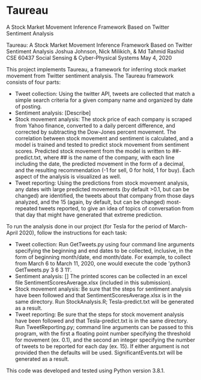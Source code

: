 # Taureau
A Stock Market Movement Inference Framework Based on Twitter Sentiment Analysis

Taureau: A Stock Market Movement Inference Framework Based on Twitter Sentiment Analysis
Joshua Johnson, Nick Milikich, & Md Tahmid Rashid
CSE 60437 Social Sensing & Cyber-Physical Systems
May 4, 2020


This project implements Taureau, a framework for inferring stock market movement from Twitter sentiment analysis.
The Taureau framework consists of four parts:
- Tweet collection: Using the twitter API, tweets are collected that match a simple search criteria for a given company name and organized by date of posting.
- Sentiment analysis: [Describe]
- Stock movement analysis: The stock price of each company is scraped from Yahoo finance, converted to a daily percent difference, and corrected by subtracting the Dow-Jones percent movement. The correlation between stock movement and sentiment is calculated, and a model is trained and tested to predict stock movement from sentiment scores. Predicted stock movement from the model is written to ##-predict.txt, where ## is the name of the company, with each line including the date, the predicted movement in the form of a decimal, and the resulting recommendation (-1 for sell, 0 for hold, 1 for buy). Each aspect of the analysis is visualized as well.
- Tweet reporting: Using the predictions from stock movement analysis, any dates with large predicted movements (by default >0.1, but can be changed) are identified, the tweets about that company from those days analyzed, and the 15 (again, by default, but can be changed) most-repeated tweets reported, to give an idea of topics of conversation from that day that might have generated that extreme prediction.

To run the analysis done in our project (for Tesla for the period of March-April 2020), follow the instructions for each task:
- Tweet collection: Run GetTweets.py using four command line arguments specifying the beginning and end dates to be collected, inclusive, in the form of beginning month/date, end month/date. For example, to collect from March 6 to March 11, 2020, one would execute the code 'python3 GetTweets.py 3 6 3 11'.
- Sentiment analysis: [] The printed scores can be collected in an excel file SentimentScoresAverage.xlsx (included in this submission).
- Stock movement analysis: Be sure that the steps for sentiment analysis have been followed and that SentimentScoresAverage.xlsx is in the same directory. Run StockAnalysis.R; Tesla-predict.txt will be generated as a result.
- Tweet reporting: Be sure that the steps for stock movement analysis have been followed and that Tesla-predict.txt is in the same directory. Run TweetReporting.py; command line arguments can be passed to this program, with the first a floating point number specifying the threshold for movement (ex. 0.1), and the second an integer specifying the number of tweets to be reported for each day (ex. 15). If either argument is not provided then the defaults will be used. SignificantEvents.txt will be generated as a result.

This code was developed and tested using Python version 3.8.1.
